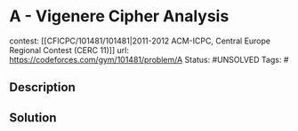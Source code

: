 # A - Vigenere Cipher Analysis

contest: [[CFICPC/101481/101481|2011-2012 ACM-ICPC, Central Europe Regional Contest (CERC 11)]]
url: https://codeforces.com/gym/101481/problem/A
Status: #UNSOLVED
Tags: #

## Description

## Solution

